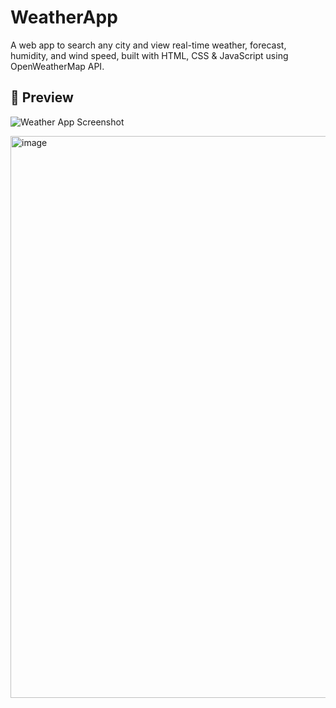 # WeatherApp

A web app to search any city and view real-time weather, forecast, humidity, and wind speed, built with HTML, CSS & JavaScript using OpenWeatherMap API.

## 📸 Preview

![Weather App Screenshot](./images/weather-app.png)





<img width="935" height="899" alt="image" src="https://github.com/user-attachments/assets/8a56c7e1-b07b-4e8f-a191-e967903b781a" />
